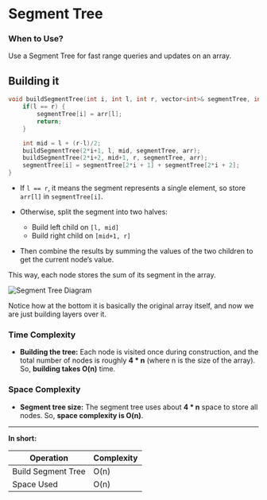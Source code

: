 # Segment Tree

### When to Use?

Use a Segment Tree for fast range queries and updates on an array.

## Building it


```cpp
void buildSegmentTree(int i, int l, int r, vector<int>& segmentTree, int arr[]) {
    if(l == r) {
        segmentTree[i] = arr[l];
        return;
    }

    int mid = l + (r-l)/2;
    buildSegmentTree(2*i+1, l, mid, segmentTree, arr);
    buildSegmentTree(2*i+2, mid+1, r, segmentTree, arr);
    segmentTree[i] = segmentTree[2*i + 1] + segmentTree[2*i + 2];
}
```
* If `l == r`, it means the segment represents a single element, so store `arr[l]` in `segmentTree[i]`.
* Otherwise, split the segment into two halves:

  * Build left child on `[l, mid]`
  * Build right child on `[mid+1, r]`
* Then combine the results by summing the values of the two children to get the current node’s value.

This way, each node stores the sum of its segment in the array.

![Segment Tree Diagram](https://he-s3.s3.amazonaws.com/media/uploads/a0c7f90.jpg "Segment Tree Illustration")


Notice how at the bottom it is basically the original array itself, and now we are just building layers over it.

### Time Complexity

* **Building the tree:**
  Each node is visited once during construction, and the total number of nodes is roughly **4 \* n** (where n is the size of the array).
  So, **building takes O(n)** time.

### Space Complexity

* **Segment tree size:**
  The segment tree uses about **4 \* n** space to store all nodes.
  So, **space complexity is O(n)**.

---

**In short:**

| Operation          | Complexity |
| ------------------ | ---------- |
| Build Segment Tree | O(n)       |
| Space Used         | O(n)       |
